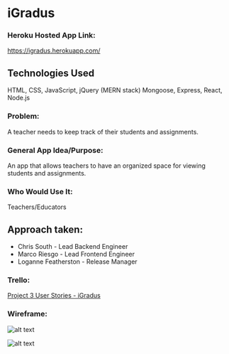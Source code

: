 # iGradus

### Heroku Hosted App Link:
https://igradus.herokuapp.com/

## Technologies Used
HTML, CSS, JavaScript, jQuery
(MERN stack) Mongoose, Express, React, Node.js

### Problem: 
A teacher needs to keep track of their students and assignments.

### General App Idea/Purpose: 
An app that allows teachers to have an organized space for viewing students and assignments.

### Who Would Use It: 
Teachers/Educators

## Approach taken:
* Chris South - Lead Backend Engineer
* Marco Riesgo - Lead Frontend Engineer
* Loganne Featherston - Release Manager

### Trello:

[Project 3 User Stories - iGradus](https://trello.com/invite/b/jUeguKvD/2993df73a0625fa0e0dd968af8e60a0a/igradus)

### Wireframe:

![alt text](https://github.com/LoganneF/iGradus-frontend/blob/marco/igradus/public/assignmentwireframe.png)

![alt text](https://github.com/LoganneF/iGradus-frontend/blob/marco/igradus/public/studentwireframe.png)